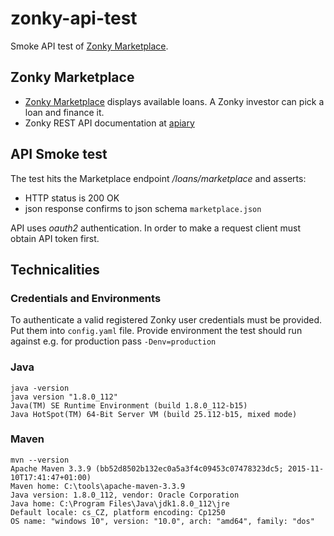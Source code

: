 # zonky-api-test
Smoke API test of [Zonky Marketplace](https://app.zonky.cz/#/marketplace/). 


## Zonky Marketplace
 - [Zonky Marketplace](https://app.zonky.cz/#/marketplace/) displays available loans. A Zonky investor can pick a loan and finance it.
 - Zonky REST API documentation at [apiary](http://docs.zonky.apiary.io/#)

## API Smoke test

The test hits the Marketplace endpoint _/loans/marketplace_ and asserts:
- HTTP status is 200 OK
- json response confirms to json schema `marketplace.json`

API uses _oauth2_ authentication. In order to make a request client must obtain API token first.

## Technicalities

### Credentials and Environments

To authenticate a valid registered Zonky user credentials must be provided. Put them into `config.yaml` file. Provide environment the test should run against e.g. for production pass `-Denv=production`

### Java
```
java -version
java version "1.8.0_112"
Java(TM) SE Runtime Environment (build 1.8.0_112-b15)
Java HotSpot(TM) 64-Bit Server VM (build 25.112-b15, mixed mode)
```
### Maven

```
mvn --version
Apache Maven 3.3.9 (bb52d8502b132ec0a5a3f4c09453c07478323dc5; 2015-11-10T17:41:47+01:00)
Maven home: C:\tools\apache-maven-3.3.9
Java version: 1.8.0_112, vendor: Oracle Corporation
Java home: C:\Program Files\Java\jdk1.8.0_112\jre
Default locale: cs_CZ, platform encoding: Cp1250
OS name: "windows 10", version: "10.0", arch: "amd64", family: "dos"
```
